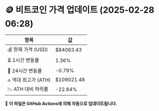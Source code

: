 # 🪙 비트코인 가격 업데이트 (2025-02-28 06:28)

| 항목                | 값 |
|--------------------|----------------|
| 💰 현재 가격 (USD) | $84063.43 |
| ⏳ 1시간 변동률    | 1.36% |
| 📆 24시간 변동률   | -0.79% |
| 🔝 역대 최고가 (ATH) | $109021.48 |
| 📉 ATH 대비 하락률 | -22.84% |

🔄 **이 파일은 GitHub Actions에 의해 자동으로 업데이트됩니다.**

